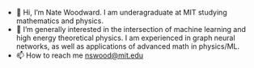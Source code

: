 - 👋 Hi, I’m Nate Woodward. I am underagraduate at MIT studying mathematics and physics. 
- 👀 I’m generally interested in the intersection of machine learning and high energy theoretical physics. I am experienced in graph neural networks, as well as applications of advanced math in physics/ML. 
- 📫 How to reach me nswood@mit.edu

<!---
nswood/nswood is a ✨ special ✨ repository because its `README.md` (this file) appears on your GitHub profile.
You can click the Preview link to take a look at your changes.
--->

